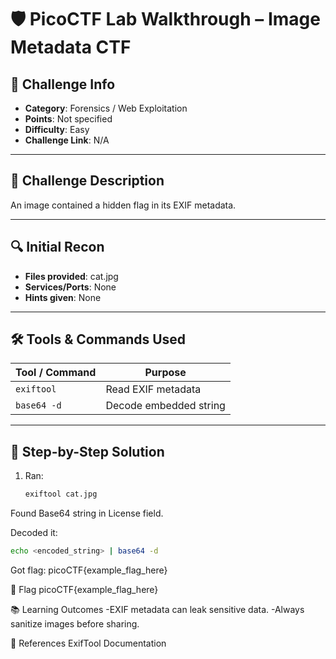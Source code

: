 # 🛡️ PicoCTF Lab Walkthrough – Image Metadata CTF

## 📌 Challenge Info
- **Category**: Forensics / Web Exploitation
- **Points**: Not specified
- **Difficulty**: Easy
- **Challenge Link**: N/A

---

## 📝 Challenge Description
An image contained a hidden flag in its EXIF metadata.

---

## 🔍 Initial Recon
- **Files provided**: cat.jpg
- **Services/Ports**: None
- **Hints given**: None

---

## 🛠️ Tools & Commands Used
| Tool / Command | Purpose |
|----------------|---------|
| `exiftool` | Read EXIF metadata |
| `base64 -d` | Decode embedded string |

---

## 🧠 Step-by-Step Solution
1. Ran:
   ```bash
   exiftool cat.jpg
   ```
Found Base64 string in License field.

Decoded it:
```bash
echo <encoded_string> | base64 -d

```

Got flag:
picoCTF{example_flag_here}

🧾 Flag
picoCTF{example_flag_here}

📚 Learning Outcomes
-EXIF metadata can leak sensitive data.
-Always sanitize images before sharing.

🔗 References
ExifTool Documentation

